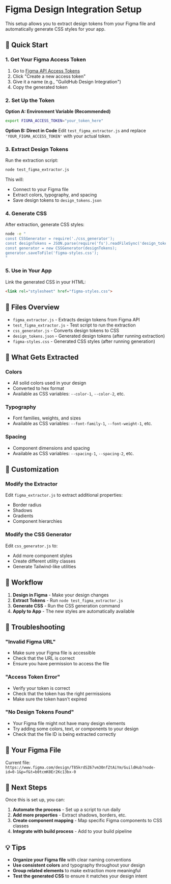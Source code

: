 # Figma Design Integration Setup

This setup allows you to extract design tokens from your Figma file and automatically generate CSS styles for your app.

## 🚀 Quick Start

### 1. Get Your Figma Access Token

1. Go to [Figma API Access Tokens](https://www.figma.com/developers/api#access-tokens)
2. Click "Create a new access token"
3. Give it a name (e.g., "GuildHub Design Integration")
4. Copy the generated token

### 2. Set Up the Token

**Option A: Environment Variable (Recommended)**
```bash
export FIGMA_ACCESS_TOKEN="your_token_here"
```

**Option B: Direct in Code**
Edit `test_figma_extractor.js` and replace `'YOUR_FIGMA_ACCESS_TOKEN'` with your actual token.

### 3. Extract Design Tokens

Run the extraction script:
```bash
node test_figma_extractor.js
```

This will:
- Connect to your Figma file
- Extract colors, typography, and spacing
- Save design tokens to `design_tokens.json`

### 4. Generate CSS

After extraction, generate CSS styles:
```bash
node -e "
const CSSGenerator = require('./css_generator');
const designTokens = JSON.parse(require('fs').readFileSync('design_tokens.json', 'utf8'));
const generator = new CSSGenerator(designTokens);
generator.saveToFile('figma-styles.css');
"
```

### 5. Use in Your App

Link the generated CSS in your HTML:
```html
<link rel="stylesheet" href="figma-styles.css">
```

## 📁 Files Overview

- `figma_extractor.js` - Extracts design tokens from Figma API
- `test_figma_extractor.js` - Test script to run the extraction
- `css_generator.js` - Converts design tokens to CSS
- `design_tokens.json` - Generated design tokens (after running extraction)
- `figma-styles.css` - Generated CSS styles (after running generation)

## 🎨 What Gets Extracted

### Colors
- All solid colors used in your design
- Converted to hex format
- Available as CSS variables: `--color-1`, `--color-2`, etc.

### Typography
- Font families, weights, and sizes
- Available as CSS variables: `--font-family-1`, `--font-weight-1`, etc.

### Spacing
- Component dimensions and spacing
- Available as CSS variables: `--spacing-1`, `--spacing-2`, etc.

## 🔧 Customization

### Modify the Extractor
Edit `figma_extractor.js` to extract additional properties:
- Border radius
- Shadows
- Gradients
- Component hierarchies

### Modify the CSS Generator
Edit `css_generator.js` to:
- Add more component styles
- Create different utility classes
- Generate Tailwind-like utilities

## 🔄 Workflow

1. **Design in Figma** - Make your design changes
2. **Extract Tokens** - Run `node test_figma_extractor.js`
3. **Generate CSS** - Run the CSS generation command
4. **Apply to App** - The new styles are automatically available

## 🚨 Troubleshooting

### "Invalid Figma URL"
- Make sure your Figma file is accessible
- Check that the URL is correct
- Ensure you have permission to access the file

### "Access Token Error"
- Verify your token is correct
- Check that the token has the right permissions
- Make sure the token hasn't expired

### "No Design Tokens Found"
- Your Figma file might not have many design elements
- Try adding some colors, text, or components to your design
- Check that the file ID is being extracted correctly

## 🔗 Your Figma File

Current file: `https://www.figma.com/design/T85krdSZ67vm30nfZtAiYm/GuildHub?node-id=0-1&p=f&t=b0tcmK0Er2Kc13bx-0`

## 📝 Next Steps

Once this is set up, you can:
1. **Automate the process** - Set up a script to run daily
2. **Add more properties** - Extract shadows, borders, etc.
3. **Create component mapping** - Map specific Figma components to CSS classes
4. **Integrate with build process** - Add to your build pipeline

## 💡 Tips

- **Organize your Figma file** with clear naming conventions
- **Use consistent colors** and typography throughout your design
- **Group related elements** to make extraction more meaningful
- **Test the generated CSS** to ensure it matches your design intent 